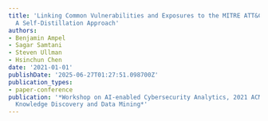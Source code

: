 ```yaml
---
title: 'Linking Common Vulnerabilities and Exposures to the MITRE ATT&CK Framework:
  A Self-Distillation Approach'
authors:
- Benjamin Ampel
- Sagar Samtani
- Steven Ullman
- Hsinchun Chen
date: '2021-01-01'
publishDate: '2025-06-27T01:27:51.098700Z'
publication_types:
- paper-conference
publication: '*Workshop on AI-enabled Cybersecurity Analytics, 2021 ACM Conference
  Knowledge Discovery and Data Mining*'
---
```

